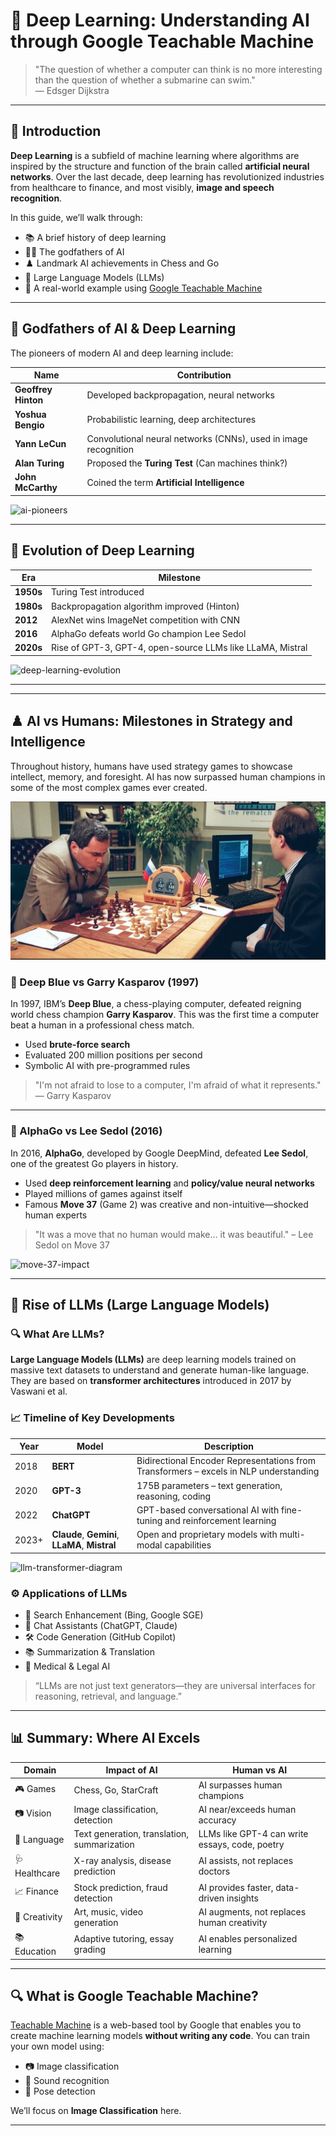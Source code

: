 # 🤖 Deep Learning: Understanding AI through Google Teachable Machine

> "The question of whether a computer can think is no more interesting than the question of whether a submarine can swim."  
> — Edsger Dijkstra

---

## 📌 Introduction

**Deep Learning** is a subfield of machine learning where algorithms are inspired by the structure and function of the brain called **artificial neural networks**. Over the last decade, deep learning has revolutionized industries from healthcare to finance, and most visibly, **image and speech recognition**.

In this guide, we’ll walk through:

- 📚 A brief history of deep learning
- 👨‍🔬 The godfathers of AI
- ♟️ Landmark AI achievements in Chess and Go
- 🤖 Large Language Models (LLMs)
- 🧪 A real-world example using [Google Teachable Machine](https://teachablemachine.withgoogle.com/)

---

## 🧠 Godfathers of AI & Deep Learning

The pioneers of modern AI and deep learning include:

| Name | Contribution |
|------|--------------|
| **Geoffrey Hinton** | Developed backpropagation, neural networks |
| **Yoshua Bengio** | Probabilistic learning, deep architectures |
| **Yann LeCun** | Convolutional neural networks (CNNs), used in image recognition |
| **Alan Turing** | Proposed the **Turing Test** (Can machines think?) |
| **John McCarthy** | Coined the term **Artificial Intelligence** |

![ai-pioneers](images/ai-pioneers.jpg)

---

## 🧬 Evolution of Deep Learning

| Era | Milestone |
|-----|----------|
| **1950s** | Turing Test introduced |
| **1980s** | Backpropagation algorithm improved (Hinton) |
| **2012** | AlexNet wins ImageNet competition with CNN |
| **2016** | AlphaGo defeats world Go champion Lee Sedol |
| **2020s** | Rise of GPT-3, GPT-4, open-source LLMs like LLaMA, Mistral |

![deep-learning-evolution](images/deep-learning-evolution.png)

---

---

## ♟️ AI vs Humans: Milestones in Strategy and Intelligence

Throughout history, humans have used strategy games to showcase intellect, memory, and foresight. AI has now surpassed human champions in some of the most complex games ever created.

![deep-learning](images/deepblue.png)

### 🧠 Deep Blue vs Garry Kasparov (1997)

In 1997, IBM’s **Deep Blue**, a chess-playing computer, defeated reigning world chess champion **Garry Kasparov**. This was the first time a computer beat a human in a professional chess match.

- Used **brute-force search**
- Evaluated 200 million positions per second
- Symbolic AI with pre-programmed rules

> "I'm not afraid to lose to a computer, I'm afraid of what it represents." — Garry Kasparov

---

### 🎯 AlphaGo vs Lee Sedol (2016)

In 2016, **AlphaGo**, developed by Google DeepMind, defeated **Lee Sedol**, one of the greatest Go players in history.

- Used **deep reinforcement learning** and **policy/value neural networks**
- Played millions of games against itself
- Famous **Move 37** (Game 2) was creative and non-intuitive—shocked human experts

> "It was a move that no human would make... it was beautiful." – Lee Sedol on Move 37

![move-37-impact](images/move-37-impact.jpg)

---

## 🤯 Rise of LLMs (Large Language Models)

### 🔍 What Are LLMs?

**Large Language Models (LLMs)** are deep learning models trained on massive text datasets to understand and generate human-like language. They are based on **transformer architectures** introduced in 2017 by Vaswani et al.

### 📈 Timeline of Key Developments

| Year | Model | Description |
|------|-------|-------------|
| 2018 | **BERT** | Bidirectional Encoder Representations from Transformers – excels in NLP understanding |
| 2020 | **GPT-3** | 175B parameters – text generation, reasoning, coding |
| 2022 | **ChatGPT** | GPT-based conversational AI with fine-tuning and reinforcement learning |
| 2023+ | **Claude**, **Gemini**, **LLaMA**, **Mistral** | Open and proprietary models with multi-modal capabilities |

![llm-transformer-diagram](images/llm-transformer-diagram.png)

### ⚙️ Applications of LLMs

- 🔎 Search Enhancement (Bing, Google SGE)
- 💬 Chat Assistants (ChatGPT, Claude)
- 🛠️ Code Generation (GitHub Copilot)
- 📚 Summarization & Translation
- 🧠 Medical & Legal AI

> “LLMs are not just text generators—they are universal interfaces for reasoning, retrieval, and language.”

---

## 📊 Summary: Where AI Excels

| Domain | Impact of AI | Human vs AI |
|--------|--------------|-------------|
| 🎮 Games | Chess, Go, StarCraft | AI surpasses human champions |
| 📷 Vision | Image classification, detection | AI near/exceeds human accuracy |
| 🧠 Language | Text generation, translation, summarization | LLMs like GPT-4 can write essays, code, poetry |
| 🩺 Healthcare | X-ray analysis, disease prediction | AI assists, not replaces doctors |
| 📈 Finance | Stock prediction, fraud detection | AI provides faster, data-driven insights |
| 🎨 Creativity | Art, music, video generation | AI augments, not replaces human creativity |
| 📚 Education | Adaptive tutoring, essay grading | AI enables personalized learning |

---

## 🔍 What is Google Teachable Machine?

[Teachable Machine](https://teachablemachine.withgoogle.com/) is a web-based tool by Google that enables you to create machine learning models **without writing any code**. You can train your own model using:

- 📷 Image classification
- 🎤 Sound recognition
- 💃 Pose detection

We’ll focus on **Image Classification** here.

---



